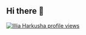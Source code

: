 ## Hi there 👋

[![Illia Harkusha profile views](https://u8views.com/api/v1/github/profiles/92454023/views/day-week-month-total-count.svg)](https://u8views.com/github/helitopia)
